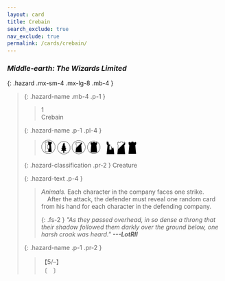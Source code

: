 ```yaml
---
layout: card
title: Crebain
search_exclude: true
nav_exclude: true
permalink: /cards/crebain/
---
```


### _Middle-earth: The Wizards Limited_

{: .hazard .mx-sm-4 .mx-lg-8 .mb-4 }
> {: .hazard-name .mb-4 .p-1 }
> > <div class="hazard-mp">1</div>
> > <div class="card-name">Crebain</div>
> 
> {: .hazard-name .p-1 .pl-4 }
> > ![](/assets/images/border-land.svg) ![](/assets/images/wilderness.svg) ![](/assets/images/shadow-land.svg) ![](/assets/images/dark-domain.svg)&emsp;![](/assets/images/ruinlair.svg)&ensp;![](/assets/images/shadow-hold.svg)&ensp;![](/assets/images/dark-hold.svg)
> 
> {: .hazard-classification .pr-2 }
> Creature
> 
> {: .hazard-text .p-4 }
> > _Animals._ Each character in the company faces one strike.<br>&emsp;After the attack, the defender must reveal one random card from his hand for each character in the defending company.
> > 
> > {: .fs-2 }
> > _"As they passed overhead, in so dense a throng that their shadow followed them darkly over the ground below, one harsh croak was heard." **---LotRII**_ 
> 
> {: .hazard-name .p-1 .pr-2 }
> > <div class="card-shield">【5/&ndash;】</div>
> > <div class="card-corruption">〔&emsp;〕</div>
